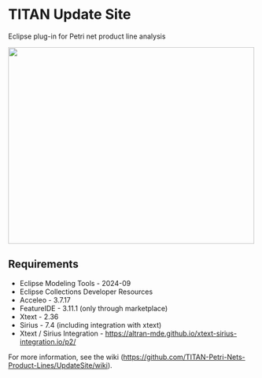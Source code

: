 # TITAN Update Site 
Eclipse plug-in for Petri net product line analysis

<img src="https://github.com/TITAN-Petri-Nets-Product-Lines/UpdateSite/tree/main/images/update-site-screenshot.png" width="500" height="400">

## Requirements
* Eclipse Modeling Tools - 2024-09
* Eclipse Collections Developer Resources 
* Acceleo - 3.7.17
* FeatureIDE - 3.11.1 (only through marketplace)
* Xtext - 2.36
* Sirius - 7.4 (including integration with xtext)
* Xtext / Sirius Integration - https://altran-mde.github.io/xtext-sirius-integration.io/p2/

For more information, see the wiki (https://github.com/TITAN-Petri-Nets-Product-Lines/UpdateSite/wiki).
